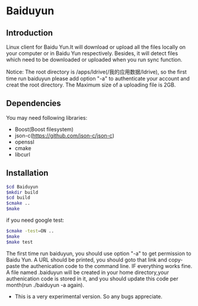 Baiduyun
========
Introduction
--------------------------------------------------
Linux client for Baidu Yun.It will download or upload all the files locally on your computer or in Baidu Yun respectively.
Besides, it will detect files which need to be downloaded or uploaded when you run sync function.

Notice:
The root directory is /apps/ldrive(/我的应用数据/ldrive), so the first time run baiduyun please add option "-a" to authenticate your account and creat the root directory.
The Maximum size of a uploading file is 2GB.

Dependencies
--------------------------------------------------
You may need following libraries:
 - Boost(Boost filesystem)
 - json-c(https://github.com/json-c/json-c)
 - openssl
 - cmake
 - libcurl

Installation
--------------------------------------------------
```bash
$cd Baiduyun
$mkdir build
$cd build
$cmake ..
$make
```

if you need google test:
```bash
$cmake -test=ON ..
$make
$make test
```

The first time run baiduyun, you should use option "-a" to get permission to Baidu Yun. A URL should be printed, you should goto that link and copy-paste the authenication code to the command line. IF everything works fine. A file named .baiduyun will be created in your home directory,your authenication code is stored in it, and you should update this code per month(run ./baiduyun -a again).


 - This is a very experimental version. So any bugs appreciate.
